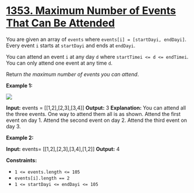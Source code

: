# [1353. Maximum Number of Events That Can Be Attended](https://leetcode.com/problems/maximum-number-of-events-that-can-be-attended/)

You are given an array of  `events`  where  `events[i] = [startDayi, endDayi]`. Every event  `i`  starts at  `startDayi`  and ends at  `endDayi`.

You can attend an event  `i`  at any day  `d`  where  `startTimei <= d <= endTimei`. You can only attend one event at any time  `d`.

Return  _the maximum number of events you can attend_.

**Example 1:**

![](https://assets.leetcode.com/uploads/2020/02/05/e1.png)

**Input:** events = [[1,2],[2,3],[3,4]]
**Output:** 3
**Explanation:** You can attend all the three events.
One way to attend them all is as shown.
Attend the first event on day 1.
Attend the second event on day 2.
Attend the third event on day 3.

**Example 2:**

**Input:** events= [[1,2],[2,3],[3,4],[1,2]]
**Output:** 4

**Constraints:**

-   `1 <= events.length <= 105`
-   `events[i].length == 2`
-   `1 <= startDayi <= endDayi <= 105`
